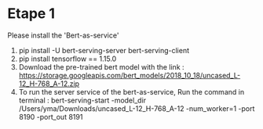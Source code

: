 # Etape 1

Please install the 'Bert-as-service'

1.    pip install -U bert-serving-server bert-serving-client
2.    pip install tensorflow == 1.15.0
3.    Download the pre-trained bert model with the link : https://storage.googleapis.com/bert_models/2018_10_18/uncased_L-12_H-768_A-12.zip
4.    To run the server service of the bert-as-service, Run the command in terminal : bert-serving-start -model_dir /Users/yma/Downloads/uncased_L-12_H-768_A-12           -num_worker=1 -port 8190 -port_out 8191
